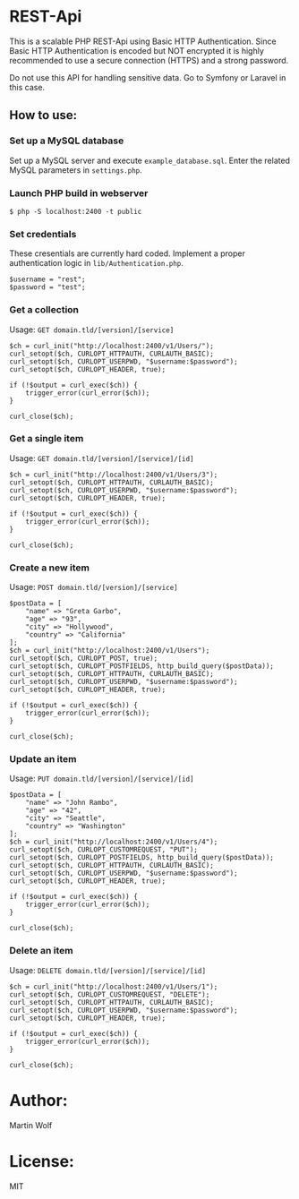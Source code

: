 # REST-Api

This is a scalable PHP REST-Api using Basic HTTP Authentication. Since Basic HTTP Authentication is encoded but NOT encrypted it is highly recommended to use a secure connection (HTTPS) and a strong password.

Do not use this API for handling sensitive data. Go to Symfony or Laravel in this case.

## How to use:

### Set up a MySQL database
Set up a MySQL server and execute `example_database.sql`. Enter the related MySQL parameters in `settings.php`.

### Launch PHP build in webserver
```
$ php -S localhost:2400 -t public
```

### Set credentials
These cresentials are currently hard coded. Implement a proper authentication logic in `lib/Authentication.php`.
```
$username = "rest";
$password = "test";
```

### Get a collection
Usage: `GET domain.tld/[version]/[service]`
```
$ch = curl_init("http://localhost:2400/v1/Users/");
curl_setopt($ch, CURLOPT_HTTPAUTH, CURLAUTH_BASIC);
curl_setopt($ch, CURLOPT_USERPWD, "$username:$password");
curl_setopt($ch, CURLOPT_HEADER, true);

if (!$output = curl_exec($ch)) {
    trigger_error(curl_error($ch));
}

curl_close($ch);
```

### Get a single item
Usage: `GET domain.tld/[version]/[service]/[id]`
```
$ch = curl_init("http://localhost:2400/v1/Users/3");
curl_setopt($ch, CURLOPT_HTTPAUTH, CURLAUTH_BASIC);
curl_setopt($ch, CURLOPT_USERPWD, "$username:$password");
curl_setopt($ch, CURLOPT_HEADER, true);

if (!$output = curl_exec($ch)) {
    trigger_error(curl_error($ch));
}

curl_close($ch);
```

### Create a new item
Usage: `POST domain.tld/[version]/[service]`
```
$postData = [
    "name" => "Greta Garbo",
    "age" => "93",
    "city" => "Hollywood",
    "country" => "California"
];
$ch = curl_init("http://localhost:2400/v1/Users");
curl_setopt($ch, CURLOPT_POST, true);
curl_setopt($ch, CURLOPT_POSTFIELDS, http_build_query($postData));
curl_setopt($ch, CURLOPT_HTTPAUTH, CURLAUTH_BASIC);
curl_setopt($ch, CURLOPT_USERPWD, "$username:$password");
curl_setopt($ch, CURLOPT_HEADER, true);

if (!$output = curl_exec($ch)) {
    trigger_error(curl_error($ch));
}

curl_close($ch);
```

### Update an item
Usage: `PUT domain.tld/[version]/[service]/[id]`
```
$postData = [
    "name" => "John Rambo",
    "age" => "42",
    "city" => "Seattle",
    "country" => "Washington"
];
$ch = curl_init("http://localhost:2400/v1/Users/4");
curl_setopt($ch, CURLOPT_CUSTOMREQUEST, "PUT");
curl_setopt($ch, CURLOPT_POSTFIELDS, http_build_query($postData));
curl_setopt($ch, CURLOPT_HTTPAUTH, CURLAUTH_BASIC);
curl_setopt($ch, CURLOPT_USERPWD, "$username:$password");
curl_setopt($ch, CURLOPT_HEADER, true);

if (!$output = curl_exec($ch)) {
    trigger_error(curl_error($ch));
}

curl_close($ch);
```

### Delete an item
Usage: `DELETE domain.tld/[version]/[service]/[id]`
```
$ch = curl_init("http://localhost:2400/v1/Users/1");
curl_setopt($ch, CURLOPT_CUSTOMREQUEST, "DELETE");
curl_setopt($ch, CURLOPT_HTTPAUTH, CURLAUTH_BASIC);
curl_setopt($ch, CURLOPT_USERPWD, "$username:$password");
curl_setopt($ch, CURLOPT_HEADER, true);

if (!$output = curl_exec($ch)) {
    trigger_error(curl_error($ch));
}

curl_close($ch);
```

# Author:

Martin Wolf

# License:

MIT